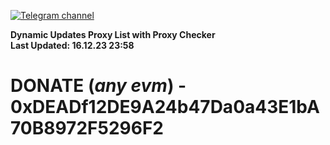 [![Telegram channel](https://img.shields.io/endpoint?url=https://runkit.io/damiankrawczyk/telegram-badge/branches/master?url=https://t.me/n4z4v0d)](https://t.me/n4z4v0d) 

**Dynamic Updates Proxy List with Proxy Checker**  
**Last Updated: 16.12.23 23:58**

# DONATE (_any evm_) - 0xDEADf12DE9A24b47Da0a43E1bA70B8972F5296F2
